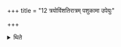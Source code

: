 +++
title = "12 त्रयोविंशतिरात्रम् पशुकामा उपेयुः"

+++

<details><summary>थिते</summary>

त्रयोविंशतिरात्रं पशुकामा उपेयुः १२
</details>
